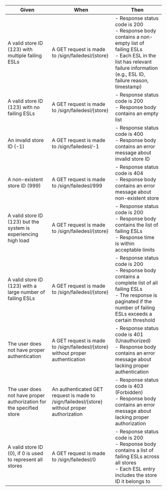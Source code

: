 | Given | When | Then |
|-------|------|------|
| A valid store ID (123) with multiple failing ESLs | A GET request is made to /sign/failedesl/{store} | - Response status code is 200<br>- Response body contains a non-empty list of failing ESLs<br>- Each ESL in the list has relevant failure information (e.g., ESL ID, failure reason, timestamp) |
| A valid store ID (123) with no failing ESLs | A GET request is made to /sign/failedesl/{store} | - Response status code is 200<br>- Response body contains an empty list |
| An invalid store ID (-1) | A GET request is made to /sign/failedesl/-1 | - Response status code is 400<br>- Response body contains an error message about invalid store ID |
| A non-existent store ID (999) | A GET request is made to /sign/failedesl/999 | - Response status code is 404<br>- Response body contains an error message about non-existent store |
| A valid store ID (123) but the system is experiencing high load | A GET request is made to /sign/failedesl/{store} | - Response status code is 200<br>- Response body contains the list of failing ESLs<br>- Response time is within acceptable limits |
| A valid store ID (123) with a large number of failing ESLs | A GET request is made to /sign/failedesl/{store} | - Response status code is 200<br>- Response body contains a complete list of all failing ESLs<br>- The response is paginated if the number of failing ESLs exceeds a certain threshold |
| The user does not have proper authentication | A GET request is made to /sign/failedesl/{store} without proper authentication | - Response status code is 401 (Unauthorized)<br>- Response body contains an error message about lacking proper authentication |
| The user does not have proper authorization for the specified store | An authenticated GET request is made to /sign/failedesl/{store} without proper authorization | - Response status code is 403 (Forbidden)<br>- Response body contains an error message about lacking proper authorization |
| A valid store ID (0), if 0 is used to represent all stores | A GET request is made to /sign/failedesl/0 | - Response status code is 200<br>- Response body contains a list of failing ESLs across all stores<br>- Each ESL entry includes the store ID it belongs to |
